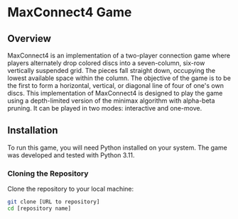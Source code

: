 # MaxConnect4 Game

## Overview
MaxConnect4 is an implementation of a two-player connection game where players alternately drop colored discs into a seven-column, six-row vertically suspended grid. The pieces fall straight down, occupying the lowest available space within the column. The objective of the game is to be the first to form a horizontal, vertical, or diagonal line of four of one's own discs. This implementation of MaxConnect4 is designed to play the game using a depth-limited version of the minimax algorithm with alpha-beta pruning. It can be played in two modes: interactive and one-move.

## Installation
To run this game, you will need Python installed on your system. The game was developed and tested with Python 3.11.

### Cloning the Repository
Clone the repository to your local machine:
```bash
git clone [URL to repository]
cd [repository name]
